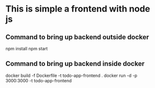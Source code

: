 # This is simple a frontend with node js

## Command to bring up backend outside docker

npm install
npm start

## Command to bring up backend inside docker

docker build -f Dockerfile -t todo-app-frontend .
docker run -d -p 3000:3000 -t todo-app-frontend